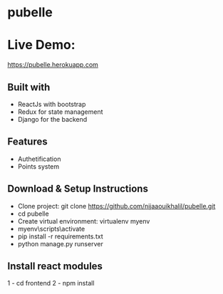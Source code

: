 # pubelle

# Live Demo: 

https://pubelle.herokuapp.com



## Built with

- ReactJs with bootstrap
- Redux for state management
- Django for the backend 

## Features

- Authetification
- Points system

## Download & Setup Instructions

- Clone project: git clone https://github.com/nijaaouikhalil/pubelle.git
- cd pubelle
- Create virtual environment: virtualenv myenv
- myenv\scripts\activate
- pip install -r requirements.txt
- python manage.py runserver

## Install react modules

1 - cd frontend
2 - npm install
